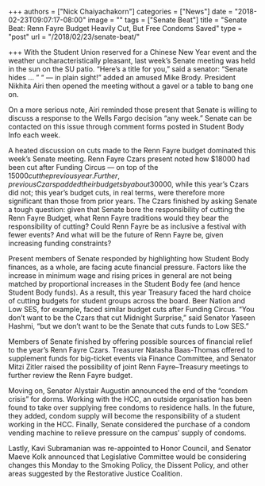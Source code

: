+++
authors = ["Nick Chaiyachakorn"]
categories = ["News"]
date = "2018-02-23T09:07:17-08:00"
image = ""
tags = ["Senate Beat"]
title = "Senate Beat: Renn Fayre Budget Heavily Cut, But Free Condoms Saved"
type = "post"
url = "/2018/02/23/senate-beat/"

+++
With the Student Union reserved for a Chinese New Year event and the weather uncharacteristically pleasant, last week’s Senate meeting was held in the sun on the SU patio. “Here’s a title for you,” said a senator: “Senate hides … ” “ — in plain sight!” added an amused Mike Brody. President Nikhita Airi then opened the meeting without a gavel or a table to bang one on. 

On a more serious note, Airi reminded those present that Senate is willing to discuss a response to the Wells Fargo decision “any week.” Senate can be contacted on this issue through comment forms posted in Student Body Info each week.

A heated discussion on cuts made to the Renn Fayre budget dominated this week’s Senate meeting. Renn Fayre Czars present noted how $18000 had been cut after Funding Circus — on top of the $15000 cut the previous year. Further, previous Czars padded their budgets by about  $30000, while this year’s Czars did not; this year’s budget cuts, in real terms, were therefore more significant than those from prior years. The Czars finished by asking Senate a tough question: given that Senate bore the responsibility of cutting the Renn Fayre Budget, what Renn Fayre traditions would they bear the responsibility of cutting? Could Renn Fayre be as inclusive a festival with fewer events? And what will be the future of Renn Fayre be, given increasing funding constraints?

Present members of Senate responded by highlighting how Student Body finances, as a whole, are facing acute financial pressure. Factors like the increase in minimum wage and rising prices in general are not being matched by proportional increases in the Student Body fee (and hence Student Body funds). As a result, this year Treasury faced the hard choice of cutting budgets for student groups across the board. Beer Nation and Low SES, for example, faced similar budget cuts after Funding Circus. “You don’t want to be the Czars that cut Midnight Surprise,” said Senator Yaseen Hashmi, “but we don’t want to be the Senate that cuts funds to Low SES.”

Members of Senate finished by offering possible sources of financial relief to the year’s Renn Fayre Czars. Treasurer Natasha Baas-Thomas offered to supplement funds for big-ticket events via Finance Committee, and Senator Mitzi Zitler raised the possibility of joint Renn Fayre–Treasury meetings to further review the Renn Fayre budget.

Moving on, Senator Alystair Augustin announced the end of the “condom crisis” for dorms. Working with the HCC, an outside organisation has been found to take over supplying free condoms to residence halls. In the future, they added, condom supply will become the responsibility of a student working in the HCC. Finally, Senate considered the purchase of a condom vending machine to relieve pressure on the campus’ supply of condoms.

Lastly, Kavi Subramanian was re-appointed to Honor Council, and Senator Maeve Kolk announced that Legislative Committee would be considering changes this Monday to the Smoking Policy, the Dissent Policy, and other areas suggested by the Restorative Justice Coalition.